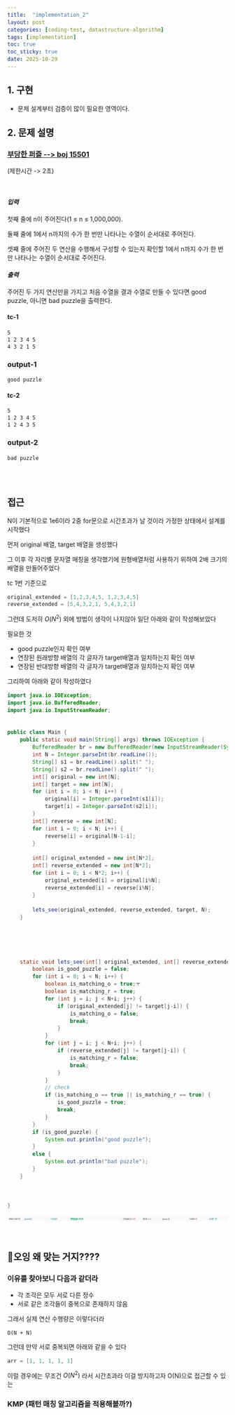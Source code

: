 ```yaml
---
title:  "implementation_2"
layout: post
categories: [coding-test, datastructure-algorithm] 
tags: [implementation]
toc: true
toc_sticky: true
date: 2025-10-29
---
```

<!-- MathJax Script for this post only -->
<script type="text/javascript" async
  src="https://cdnjs.cloudflare.com/ajax/libs/mathjax/2.7.7/MathJax.js?config=TeX-AMS-MML_HTMLorMML">
</script>
<script type="text/x-mathjax-config">
  MathJax.Hub.Config({
    tex2jax: {
      inlineMath: [ ['$','$'], ['\\(','\\)'] ],
      displayMath: [ ['$$','$$'], ['\\[','\\]'] ],
      processEscapes: true
    }
  });
</script>


## 1. 구현
- 문제 설계부터 검증이 많이 필요한 영역이다.


## 2. 문제 설명
### [부당한 퍼즐 --> boj 15501](https://www.acmicpc.net/problem/15501)
(제한시간 -> 2초)


<br>

#### *입력*
첫째 줄에 n이 주어진다(1 ≤ n ≤ 1,000,000).

둘째 줄에 1에서 n까지의 수가 한 번만 나타나는 수열이 순서대로 주어진다.

셋째 줄에 주어진 두 연산을 수행해서 구성할 수 있는지 확인할 1에서 n까지 수가 한 번만 나타나는 수열이 순서대로 주어진다.

#### *출력*
주어진 두 가지 연산만을 가지고 처음 수열을 결과 수열로 만들 수 있다면 good puzzle, 아니면 bad puzzle을 출력한다.


#### tc-1
```
5
1 2 3 4 5
4 3 2 1 5
```

### output-1
```
good puzzle
```

#### tc-2
```
5
1 2 3 4 5
1 2 4 3 5
```

### output-2
```
bad puzzle
```


<br><br>

## 접근
N이 기본적으로 1e6이라 2중 for문으로 시간초과가 날 것이라 가정한 상태에서 설계를 시작했다 <br>

먼저 original 배열, target 배열을 생성했다 

그 이후 각 자리별 문자열 매칭을 생각했기에 원형배열처럼 사용하기 위하여 2배 크기의 배열을 만들어주었다

tc 1번 기준으로 

```java
original_extended = [1,2,3,4,5, 1,2,3,4,5]
reverse_extended = [5,4,3,2,1, 5,4,3,2,1]
```
그런데 도저히 $O(N^2)$ 외에 방법이 생각이 나지않아 일단 아래와 같이 작성해보았다

필요한 것
- good puzzle인지 확인 여부
- 연장된 원래방향 배열의 각 글자가 target배열과 일치하는지 확인 여부
- 연장된 반대방향 배열의 각 글자가 target배열과 일치하는지 확인 여부

그리하여 아래와 같이 작성하였다

```java
import java.io.IOException;
import java.io.BufferedReader;
import java.io.InputStreamReader;


public class Main {
	public static void main(String[] args) throws IOException {
		BufferedReader br = new BufferedReader(new InputStreamReader(System.in));
		int N = Integer.parseInt(br.readLine());
		String[] s1 = br.readLine().split(" ");
		String[] s2 = br.readLine().split(" ");
		int[] original = new int[N];
		int[] target = new int[N];
		for (int i = 0; i < N; i++) {
			original[i] = Integer.parseInt(s1[i]);
			target[i] = Integer.parseInt(s2[i]);
		}
		int[] reverse = new int[N];
		for (int i = 0; i < N; i++) {
			reverse[i] = original[N-1-i];
		}
		
		int[] original_extended = new int[N*2];
		int[] reverse_extended = new int[N*2];
		for (int i = 0; i < N*2; i++) {
			original_extended[i] = original[i%N];
			reverse_extended[i] = reverse[i%N];
		}
		
		lets_see(original_extended, reverse_extended, target, N);
	}
	
	
	
	
	
	static void lets_see(int[] original_extended, int[] reverse_extended, int[] target, int N) {
		boolean is_good_puzzle = false;
		for (int i = 0; i < N; i++) {
			boolean is_matching_o = true;ㅜ
			boolean is_matching_r = true;
			for (int j = i; j < N+i; j++) {
				if (original_extended[j] != target[j-i]) {
					is_matching_o = false;
					break;
				}
			}
			for (int j = i; j < N+i; j++) {
				if (reverse_extended[j] != target[j-i]) {
					is_matching_r = false;
					break;
				}
			}
			// check
			if (is_matching_o == true || is_matching_r == true) {
				is_good_puzzle = true;
				break;
			}
		}
		if (is_good_puzzle) {
			System.out.println("good puzzle");
		}
		else {
			System.out.println("bad puzzle");
		}
	}
	


}
```

![Desktop View](/assets/img/boj/boj_11501_1.jpg)

<br>

## 👀오잉 왜 맞는 거지????
### 이유를 찾아보니 다음과 같더라
- 각 조각은 모두 서로 다른 정수
- 서로 같은 조각들이 중복으로 존재하지 않음

그래서 실제 연산 수행량은 이렇다더라
```
O(N + N)
```
그런데 만약 서로 중복되면 아래와 같을 수 있다

```java
arr = [1, 1, 1, 1, 1]
```

이럴 경우에는 무조건 $O(N^2)$ 라서 시간초과라 이걸 방지하고자 O(N)으로 접근할 수 있는

### KMP (패턴 매칭 알고리즘을 적용해볼까?)